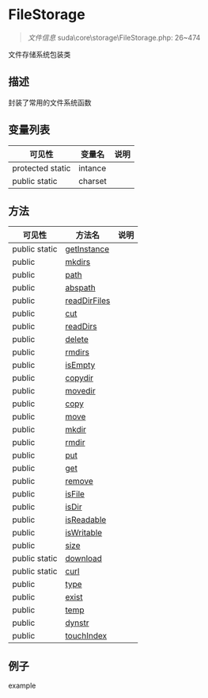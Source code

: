 #  FileStorage 

> *文件信息* suda\core\storage\FileStorage.php: 26~474


文件存储系统包装类


## 描述



封装了常用的文件系统函数


## 变量列表
| 可见性 |  变量名   | 说明 |
|--------|----|------|
| protected  static  | intance | | 
| public  static  | charset | | 

## 方法

| 可见性 | 方法名 | 说明 |
|--------|-------|------|
|  public  static|[getInstance](FileStorage/getInstance.md) |  |
|  public  |[mkdirs](FileStorage/mkdirs.md) |  |
|  public  |[path](FileStorage/path.md) |  |
|  public  |[abspath](FileStorage/abspath.md) |  |
|  public  |[readDirFiles](FileStorage/readDirFiles.md) |  |
|  public  |[cut](FileStorage/cut.md) |  |
|  public  |[readDirs](FileStorage/readDirs.md) |  |
|  public  |[delete](FileStorage/delete.md) |  |
|  public  |[rmdirs](FileStorage/rmdirs.md) |  |
|  public  |[isEmpty](FileStorage/isEmpty.md) |  |
|  public  |[copydir](FileStorage/copydir.md) |  |
|  public  |[movedir](FileStorage/movedir.md) |  |
|  public  |[copy](FileStorage/copy.md) |  |
|  public  |[move](FileStorage/move.md) |  |
|  public  |[mkdir](FileStorage/mkdir.md) |  |
|  public  |[rmdir](FileStorage/rmdir.md) |  |
|  public  |[put](FileStorage/put.md) |  |
|  public  |[get](FileStorage/get.md) |  |
|  public  |[remove](FileStorage/remove.md) |  |
|  public  |[isFile](FileStorage/isFile.md) |  |
|  public  |[isDir](FileStorage/isDir.md) |  |
|  public  |[isReadable](FileStorage/isReadable.md) |  |
|  public  |[isWritable](FileStorage/isWritable.md) |  |
|  public  |[size](FileStorage/size.md) |  |
|  public  static|[download](FileStorage/download.md) |  |
|  public  static|[curl](FileStorage/curl.md) |  |
|  public  |[type](FileStorage/type.md) |  |
|  public  |[exist](FileStorage/exist.md) |  |
|  public  |[temp](FileStorage/temp.md) |  |
|  public  |[dynstr](FileStorage/dynstr.md) |  |
|  public  |[touchIndex](FileStorage/touchIndex.md) |  |
 

## 例子

example